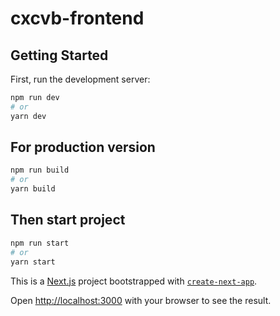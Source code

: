 # cxcvb-frontend

## Getting Started

First, run the development server:

```bash
npm run dev
# or
yarn dev
```

## For production version

```bash
npm run build
# or
yarn build
```

## Then start project

```bash
npm run start
# or
yarn start
```

This is a [Next.js](https://nextjs.org/) project bootstrapped with [`create-next-app`](https://github.com/vercel/next.js/tree/canary/packages/create-next-app).

Open [http://localhost:3000](http://localhost:3000) with your browser to see the result.
